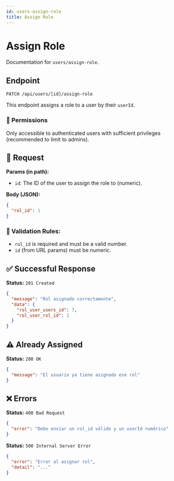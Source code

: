 ```yaml
---
id: users-assign-role
title: Assign Role
---
```


# Assign Role

Documentation for `users/assign-role`.

## Endpoint

`PATCH /api/users/[id]/assign-role`

This endpoint assigns a role to a user by their `userId`.

### 🔐 Permissions

Only accessible to authenticated users with sufficient privileges (recommended to limit to admins).

## 🔸 Request

**Params (in path):**

- `id`: The ID of the user to assign the role to (numeric).

**Body (JSON):**

```json
{
  "rol_id": 1
}
```

### 📌 Validation Rules:

- `rol_id` is required and must be a valid number.
- `id` (from URL params) must be numeric.

## ✅ Successful Response

**Status:** `201 Created`

```json
{
  "message": "Rol asignado correctamente",
  "data": {
    "rol_user_users_id": 7,
    "rol_user_rol_id": 1
  }
}
```

## ⚠️ Already Assigned

**Status:** `200 OK`

```json
{
  "message": "El usuario ya tiene asignado ese rol"
}
```

## ❌ Errors

**Status:** `400 Bad Request`

```json
{
  "error": "Debe enviar un rol_id válido y un userId numérico"
}
```

**Status:** `500 Internal Server Error`

```json
{
  "error": "Error al asignar rol",
  "detail": "..."
}
```
